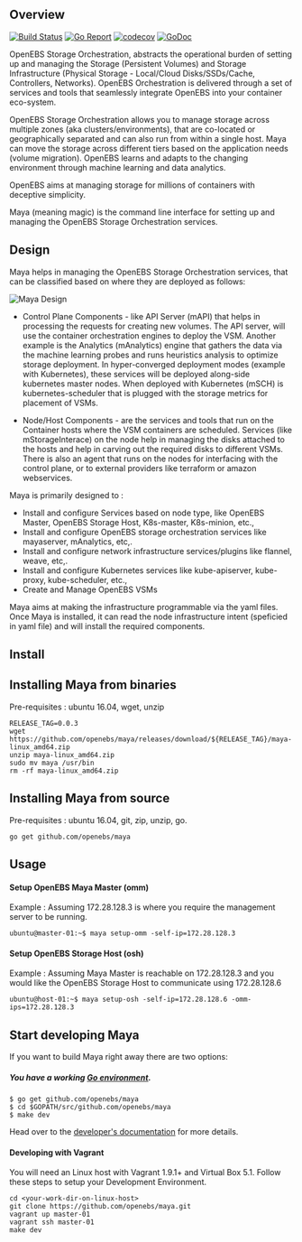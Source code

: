 ## Overview

[![Build Status](https://travis-ci.org/openebs/maya.svg?branch=master)](https://travis-ci.org/openebs/maya) 
[![Go Report](https://goreportcard.com/badge/github.com/openebs/maya)](https://goreportcard.com/report/github.com/openebs/maya) [![codecov](https://codecov.io/gh/openebs/maya/branch/master/graph/badge.svg)](https://codecov.io/gh/openebs/maya) [![GoDoc](https://godoc.org/github.com/openebs/maya?status.svg)](https://godoc.org/github.com/openebs/maya)

OpenEBS Storage Orchestration, abstracts the operational burden of setting up and managing the Storage (Persistent Volumes) and Storage Infrastructure (Physical Storage - Local/Cloud Disks/SSDs/Cache, Controllers, Networks). OpenEBS Orchestration is delivered through a set of services and tools that seamlessly integrate OpenEBS into your container eco-system. 

OpenEBS Storage Orchestration allows you to manage storage across multiple zones (aka clusters/environments), that are co-located or geographically separated and can also run from within a single host. Maya can move the storage across different tiers based on the application needs (volume migration). OpenEBS learns and adapts to the changing environment through machine learning and data analytics. 

OpenEBS aims at managing storage for millions of containers with deceptive simplicity. 

Maya (meaning magic) is the command line interface for setting up and managing the OpenEBS Storage Orchestration services.

## Design

Maya helps in managing the OpenEBS Storage Orchestration services, that can be classified based on where they are deployed as follows:

![Maya Design](https://github.com/openebs/openebs/blob/master/documentation/source/_static/maya-hld.png)

- Control Plane Components - like API Server (mAPI) that helps in processing the requests for creating new volumes. The API server, will use the container orchestration engines to deploy the VSM. Another example is the Analytics (mAnalytics) engine that gathers the data via the machine learning probes and runs heuristics analysis to optimize storage deployment. In hyper-converged deployment modes (example with Kubernetes), these services will be deployed along-side kubernetes master nodes. When deployed with Kubernetes (mSCH) is kubernetes-scheduler that is plugged with the storage metrics for placement of VSMs. 

- Node/Host Components - are the services and tools that run on the Container hosts where the VSM containers are scheduled. Services (like mStorageInterace) on the node help in managing the disks attached to the hosts and help in carving out the required disks to different VSMs. There is also an agent that runs on the nodes for interfacing with the control plane, or to external providers like terraform or amazon webservices. 

Maya is primarily designed to : 
- Install and configure Services based on node type, like OpenEBS Master, OpenEBS Storage Host, K8s-master, K8s-minion, etc., 
- Install and configure OpenEBS storage orchestration services like mayaserver, mAnalytics, etc,. 
- Install and configure network infrastructure services/plugins like flannel, weave, etc,. 
- Install and configure Kubernetes services like kube-apiserver, kube-proxy, kube-scheduler, etc., 
- Create and Manage OpenEBS VSMs

Maya aims at making the infrastructure programmable via the yaml files. Once Maya is installed, it can read the node infrastructure intent (speficied in yaml file) and will install the required components. 

## Install

## Installing Maya from binaries

Pre-requisites : ubuntu 16.04, wget, unzip

```
RELEASE_TAG=0.0.3
wget https://github.com/openebs/maya/releases/download/${RELEASE_TAG}/maya-linux_amd64.zip
unzip maya-linux_amd64.zip
sudo mv maya /usr/bin
rm -rf maya-linux_amd64.zip
```

## Installing Maya from source

Pre-requisites : ubuntu 16.04, git, zip, unzip, go. 

```
go get github.com/openebs/maya
```


## Usage

#### Setup OpenEBS Maya Master (omm)

Example : Assuming 172.28.128.3 is where you require the management server to be running. 
```
ubuntu@master-01:~$ maya setup-omm -self-ip=172.28.128.3
```

#### Setup OpenEBS Storage Host (osh)

Example : Assuming Maya Master is reachable on 172.28.128.3 and you would like the OpenEBS Storage Host to communicate using 172.28.128.6
```
ubuntu@host-01:~$ maya setup-osh -self-ip=172.28.128.6 -omm-ips=172.28.128.3
```
## Start developing Maya

If you want to build Maya right away there are two options:

##### You have a working [Go environment].
```
$ go get github.com/openebs/maya
$ cd $GOPATH/src/github.com/openebs/maya
$ make dev
```
Head over to the [developer's documentation] for more details.

#### Developing with Vagrant 

You will need an Linux host with Vagrant 1.9.1+ and Virtual Box 5.1. Follow these steps to setup your Development Environment.

```
cd <your-work-dir-on-linux-host>
git clone https://github.com/openebs/maya.git
vagrant up master-01
vagrant ssh master-01
make dev 
```

[Go environment]: https://golang.org/doc/install
[developer's documentation]: https://github.com/openebs/maya/blob/master/docs/developer.md
